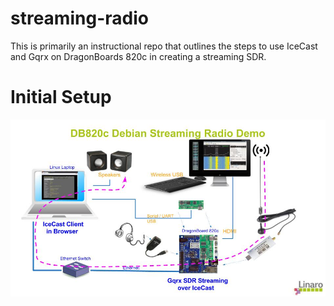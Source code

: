 # streaming-radio
This is primarily an instructional repo that outlines the steps to use IceCast and Gqrx on DragonBoards 820c in creating a streaming SDR.

# Initial Setup

![alt text](Images/Qualcomm-DragonBoard-820cStreamingRadioDemoSetupDemo.jpg "Demo Setup")

